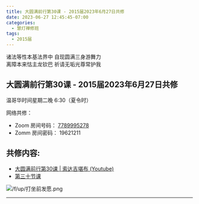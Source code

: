 ```yaml
---
title: 大圆满前行第30课 - 2015届2023年6月27日共修
date: 2023-06-27 12:45:45-07:00
categories:
  - 慧灯禅修班
tags:
  - 2015届
---
```

诸法等性本基法界中 自现圆满三身游舞力  
离障本来怙主龙钦巴 祈请无垢光尊常护我

## 大圆满前行第30课 - 2015届2023年6月27日共修

温哥华时间星期二晚 6:30（夏令时） 

网络共修：

- Zoom 房间号码： [7789995278](https://us02web.zoom.us/j/7789995278?pwd=VjZmbWJFY2k2K0E5RVB2cTNIQmhqUT09)
- Zomm 房间密码： 19621211

## 共修内容:

- [大圆满前行第30课 | 索达吉堪布 (Youtube)](https://www.youtube.com/watch?v=lSYLm7JtjBE&list=PLAnEIprIVklfWTKX6X1gI9eR_phiB8B4b&index=32)
- [第三十节课](https://s3.ca-central-1.wasabisys.com/hddata/f.huidengchanxiu.net/refs/qxgs/qxgs-04wc#第三十节课)

![/f/up/打坐前发愿.png](/f/up/打坐前发愿.png)

---



